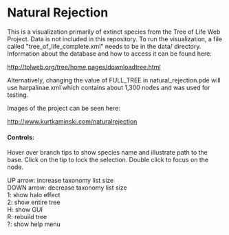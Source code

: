 # Natural Rejection
This is a visualization primarily of extinct species from the Tree of Life Web Project. Data is not included in this repository. To run the visualization, a file called "tree_of_life_complete.xml" needs to be in the data/ directory. Information about the database and how to access it can be found here:

http://tolweb.org/tree/home.pages/downloadtree.html

Alternatively, changing the value of FULL_TREE in natural_rejection.pde will use harpalinae.xml which contains about 1,300 nodes and was used for testing.

Images of the project can be seen here:

http://www.kurtkaminski.com/naturalrejection

#### Controls: 

Hover over branch tips to show species name and illustrate path to the base. Click on the tip to lock the selection. Double click to focus on the node. 

UP arrow: increase taxonomy list size  
DOWN arrow: decrease taxonomy list size  
1: show halo effect  
2: show entire tree  
H: show GUI  
R: rebuild tree  
?: show help menu  
